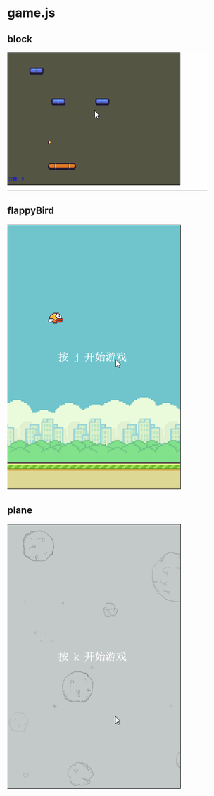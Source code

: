 # game.js

## block
![image](https://github.com/guweimo/game.js/blob/master/screencast/block.gif)

## flappyBird
![image](https://github.com/guweimo/game.js/blob/master/screencast/flappyBird.gif)

## plane
![image](https://github.com/guweimo/game.js/blob/master/screencast/plane.gif)
